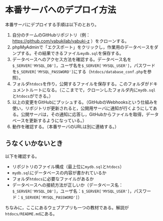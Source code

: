 # 本番サーバへのデプロイ方法

本番サーバにデプロイする手順は以下のとおり。

1. 自分のチームのGitHubリポジトリ（例：https://github.com/yabukilab/yabuki-z ）をクローンする。
1. phpMyAdminで「エクスポート」をクリックし，作業用のデータベースをダンプする。その結果できるファイル`mydb.sql`を保存する。
1. データベースへのアクセス方法を確認する。データベース名を`$_SERVER['MYSQL_DB']`，ユーザ名を`$_SERVER['MYSQL_USER']`，パスワードを`$_SERVER['MYSQL_PASSWORD']`にする（`htdocs/database_conf.php`を参照）。
1. フォルダ`htdocs`を作り，公開するファイルを保存する。このフォルダがドキュメントルートになる。（ここまでで，クローンしたフォルダ内に`mydb.sql`と`htdocs`ができる。）
1. 以上の変更をGitHubにプッシュする。（GitHubのWebhooksという仕組みを使い，リポジトリが更新されると，公開用サーバに通知が行くようにしてある。公開サーバは，その通知に応答し，GitHubからファイルを取得，データベースを更新するようになっている。）
1. 動作を確認する。（本番サーバのURLは別に連絡する。）

## うなくいかないとき

以下を確認する。

* リポジトリのファイル構成（最上位に`mydb.sql`と`htdocs`）
* `mydb.sql`にデータベースの内容が書かれているか
* フォルダ`htdocs`に必要なファイルがあるか
* データベースへの接続方法が正しいか（データベース名：`$_SERVER['MYSQL_DB']`，ユーザ名：`$_SERVER['MYSQL_USER']`，パスワード：`$_SERVER['MYSQL_PASSWORD']`）

ちなみに，ここにあるウェブアプリも一つの教材である。解説が`htdocs/README.md`にある。
